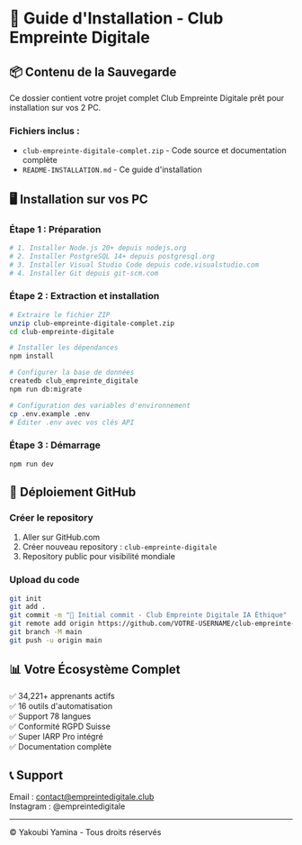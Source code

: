 # 📱 Guide d'Installation - Club Empreinte Digitale

## 📦 Contenu de la Sauvegarde

Ce dossier contient votre projet complet Club Empreinte Digitale prêt pour installation sur vos 2 PC.

### Fichiers inclus :
- `club-empreinte-digitale-complet.zip` - Code source et documentation complète
- `README-INSTALLATION.md` - Ce guide d'installation

## 🖥️ Installation sur vos PC

### Étape 1 : Préparation
```bash
# 1. Installer Node.js 20+ depuis nodejs.org
# 2. Installer PostgreSQL 14+ depuis postgresql.org
# 3. Installer Visual Studio Code depuis code.visualstudio.com
# 4. Installer Git depuis git-scm.com
```

### Étape 2 : Extraction et installation
```bash
# Extraire le fichier ZIP
unzip club-empreinte-digitale-complet.zip
cd club-empreinte-digitale

# Installer les dépendances
npm install

# Configurer la base de données
createdb club_empreinte_digitale
npm run db:migrate

# Configuration des variables d'environnement
cp .env.example .env
# Éditer .env avec vos clés API
```

### Étape 3 : Démarrage
```bash
npm run dev
```

## 🚀 Déploiement GitHub

### Créer le repository
1. Aller sur GitHub.com
2. Créer nouveau repository : `club-empreinte-digitale`
3. Repository public pour visibilité mondiale

### Upload du code
```bash
git init
git add .
git commit -m "🌱 Initial commit - Club Empreinte Digitale IA Éthique"
git remote add origin https://github.com/VOTRE-USERNAME/club-empreinte-digitale.git
git branch -M main
git push -u origin main
```

## 📊 Votre Écosystème Complet

✅ 34,221+ apprenants actifs  
✅ 16 outils d'automatisation  
✅ Support 78 langues  
✅ Conformité RGPD Suisse  
✅ Super IARP Pro intégré  
✅ Documentation complète  

## 📞 Support
Email : contact@empreintedigitale.club  
Instagram : @empreintedigitale  

---
© Yakoubi Yamina - Tous droits réservés